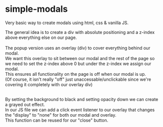 # simple-modals
Very basic way to create modals using html, css & vanilla JS.

The general idea is to create a div with absolute positioning and a z-index above everything else on our page.<br />
<br />
The popup version uses an overlay (div) to cover everything behind our modal.<br />
We want this overlay to sit between our modal and the rest of the page so we need to set the z-index above 0 but under the z-index we assign our modal.<br />
This ensures all functionality on the page is off when our modal is up.<br />
(Of course, it isn't really "off" just unaccessable/unclickable since we're covering it completely with our overlay div)<br /><br />

By setting the background to black and setting opacity down we can create a grayed out effect.<br />
In our JS file we can add a click event listener to our overlay that changes the "display" to "none" for both our modal and overlay.<br />
This function can be reused for our "close" button.
<br />
